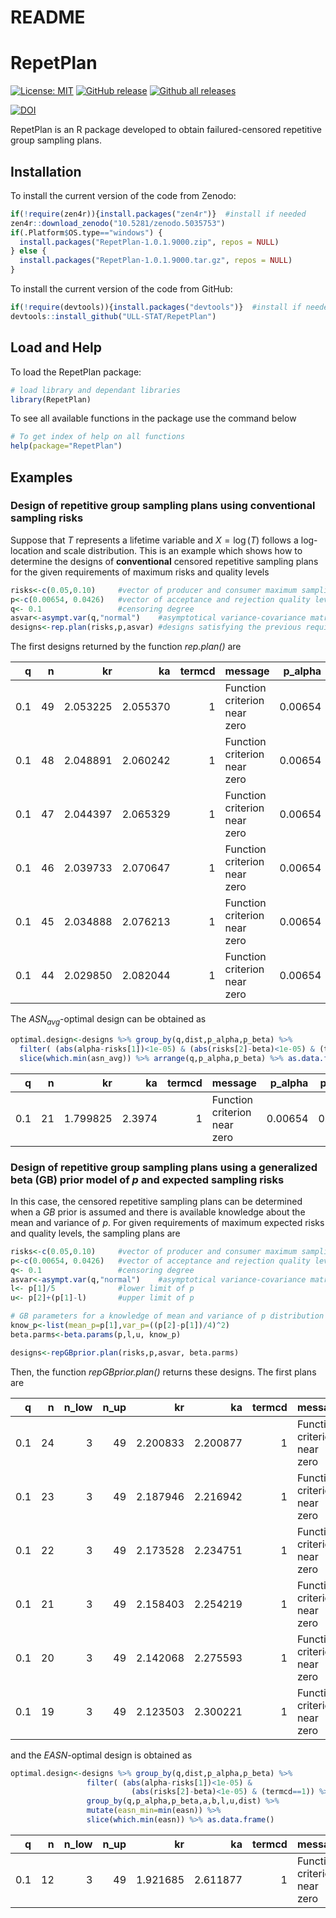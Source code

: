 README
================

<!-- README.md is generated from README.Rmd. Please edit that file --->

# RepetPlan

<!-- badges: start -->

[![License:
MIT](https://img.shields.io/badge/license-MIT-blue.svg)](https://cran.r-project.org/web/licenses/MIT)
[![GitHub
release](https://img.shields.io/github/release/ULL-STAT/RepetPlan.svg)](https://gitHub.com/ULL-STAT/RepetPlan/releases/)
[![Github all
releases](https://img.shields.io/github/downloads/ULL-STAT/RepetPlan/total.svg)](https://gitHub.com/ULL-STAT/RepetPlan/releases/)

[![DOI](https://zenodo.org/badge/DOI/10.5281/zenodo.5035780.svg)](https://doi.org/10.5281/zenodo.5035780)
<!-- badges: end -->

RepetPlan is an R package developed to obtain failured-censored repetitive group sampling plans.


## Installation

To install the current version of the code from Zenodo:
``` r
if(!require(zen4r)){install.packages("zen4r")}  #install if needed
zen4r::download_zenodo("10.5281/zenodo.5035753")
if(.Platform$OS.type=="windows") {
  install.packages("RepetPlan-1.0.1.9000.zip", repos = NULL) 
} else {
  install.packages("RepetPlan-1.0.1.9000.tar.gz", repos = NULL)
}
```

To install the current version of the code from GitHub:

``` r
if(!require(devtools)){install.packages("devtools")}  #install if needed
devtools::install_github("ULL-STAT/RepetPlan")
```

## Load and Help

To load the RepetPlan package:

``` r
# load library and dependant libraries 
library(RepetPlan)
```

To see all available functions in the package use the command below

``` r
# To get index of help on all functions
help(package="RepetPlan")
```

## Examples

### Design of repetitive group sampling plans using conventional sampling risks

Suppose that *T* represents a lifetime variable and *X* = log (*T*)
follows a log-location and scale distribution. This is an example which
shows how to determine the designs of **conventional** censored
repetitive sampling plans for the given requirements of maximum risks
and quality levels

``` r
risks<-c(0.05,0.10)     #vector of producer and consumer maximum sampling risks
p<-c(0.00654, 0.0426)   #vector of acceptance and rejection quality levels
q<- 0.1                 #censoring degree
asvar<-asympt.var(q,"normal")    #asymptotical variance-covariance matrix of MLE estimators of location and scale paramters
designs<-rep.plan(risks,p,asvar) #designs satisfying the previous requirements
```

The first designs returned by the function *rep.plan()* are
<table class="table table-striped table-hover table-condensed" style="margin-left: auto; margin-right: auto;">
<thead>
<tr>
<th style="text-align:right;">
q
</th>
<th style="text-align:right;">
n
</th>
<th style="text-align:right;">
kr
</th>
<th style="text-align:right;">
ka
</th>
<th style="text-align:right;">
termcd
</th>
<th style="text-align:left;">
message
</th>
<th style="text-align:right;">
p_alpha
</th>
<th style="text-align:right;">
p_beta
</th>
<th style="text-align:left;">
dist
</th>
<th style="text-align:right;">
alpha
</th>
<th style="text-align:right;">
beta
</th>
<th style="text-align:right;">
asn_alpha
</th>
<th style="text-align:right;">
asn_beta
</th>
<th style="text-align:right;">
asn_avg
</th>
<th style="text-align:right;">
p_asn_max
</th>
<th style="text-align:right;">
asn_max
</th>
</tr>
</thead>
<tbody>
<tr>
<td style="text-align:right;">
0.1
</td>
<td style="text-align:right;">
49
</td>
<td style="text-align:right;">
2.053225
</td>
<td style="text-align:right;">
2.055370
</td>
<td style="text-align:right;">
1
</td>
<td style="text-align:left;">
Function criterion near zero
</td>
<td style="text-align:right;">
0.00654
</td>
<td style="text-align:right;">
0.0426
</td>
<td style="text-align:left;">
normal
</td>
<td style="text-align:right;">
0.05
</td>
<td style="text-align:right;">
0.1
</td>
<td style="text-align:right;">
49.04823
</td>
<td style="text-align:right;">
49.06290
</td>
<td style="text-align:right;">
49.05557
</td>
<td style="text-align:right;">
0.0188643
</td>
<td style="text-align:right;">
49.16223
</td>
</tr>
<tr>
<td style="text-align:right;">
0.1
</td>
<td style="text-align:right;">
48
</td>
<td style="text-align:right;">
2.048891
</td>
<td style="text-align:right;">
2.060242
</td>
<td style="text-align:right;">
1
</td>
<td style="text-align:left;">
Function criterion near zero
</td>
<td style="text-align:right;">
0.00654
</td>
<td style="text-align:right;">
0.0426
</td>
<td style="text-align:left;">
normal
</td>
<td style="text-align:right;">
0.05
</td>
<td style="text-align:right;">
0.1
</td>
<td style="text-align:right;">
48.25590
</td>
<td style="text-align:right;">
48.32952
</td>
<td style="text-align:right;">
48.29271
</td>
<td style="text-align:right;">
0.0188293
</td>
<td style="text-align:right;">
48.84398
</td>
</tr>
<tr>
<td style="text-align:right;">
0.1
</td>
<td style="text-align:right;">
47
</td>
<td style="text-align:right;">
2.044397
</td>
<td style="text-align:right;">
2.065329
</td>
<td style="text-align:right;">
1
</td>
<td style="text-align:left;">
Function criterion near zero
</td>
<td style="text-align:right;">
0.00654
</td>
<td style="text-align:right;">
0.0426
</td>
<td style="text-align:left;">
normal
</td>
<td style="text-align:right;">
0.05
</td>
<td style="text-align:right;">
0.1
</td>
<td style="text-align:right;">
47.47311
</td>
<td style="text-align:right;">
47.60146
</td>
<td style="text-align:right;">
47.53728
</td>
<td style="text-align:right;">
0.0187927
</td>
<td style="text-align:right;">
48.52982
</td>
</tr>
<tr>
<td style="text-align:right;">
0.1
</td>
<td style="text-align:right;">
46
</td>
<td style="text-align:right;">
2.039733
</td>
<td style="text-align:right;">
2.070647
</td>
<td style="text-align:right;">
1
</td>
<td style="text-align:left;">
Function criterion near zero
</td>
<td style="text-align:right;">
0.00654
</td>
<td style="text-align:right;">
0.0426
</td>
<td style="text-align:left;">
normal
</td>
<td style="text-align:right;">
0.05
</td>
<td style="text-align:right;">
0.1
</td>
<td style="text-align:right;">
46.70045
</td>
<td style="text-align:right;">
46.87892
</td>
<td style="text-align:right;">
46.78969
</td>
<td style="text-align:right;">
0.0187547
</td>
<td style="text-align:right;">
48.22016
</td>
</tr>
<tr>
<td style="text-align:right;">
0.1
</td>
<td style="text-align:right;">
45
</td>
<td style="text-align:right;">
2.034888
</td>
<td style="text-align:right;">
2.076213
</td>
<td style="text-align:right;">
1
</td>
<td style="text-align:left;">
Function criterion near zero
</td>
<td style="text-align:right;">
0.00654
</td>
<td style="text-align:right;">
0.0426
</td>
<td style="text-align:left;">
normal
</td>
<td style="text-align:right;">
0.05
</td>
<td style="text-align:right;">
0.1
</td>
<td style="text-align:right;">
45.93857
</td>
<td style="text-align:right;">
46.16215
</td>
<td style="text-align:right;">
46.05036
</td>
<td style="text-align:right;">
0.0187151
</td>
<td style="text-align:right;">
47.91550
</td>
</tr>
<tr>
<td style="text-align:right;">
0.1
</td>
<td style="text-align:right;">
44
</td>
<td style="text-align:right;">
2.029850
</td>
<td style="text-align:right;">
2.082044
</td>
<td style="text-align:right;">
1
</td>
<td style="text-align:left;">
Function criterion near zero
</td>
<td style="text-align:right;">
0.00654
</td>
<td style="text-align:right;">
0.0426
</td>
<td style="text-align:left;">
normal
</td>
<td style="text-align:right;">
0.05
</td>
<td style="text-align:right;">
0.1
</td>
<td style="text-align:right;">
45.18813
</td>
<td style="text-align:right;">
45.45141
</td>
<td style="text-align:right;">
45.31977
</td>
<td style="text-align:right;">
0.0186738
</td>
<td style="text-align:right;">
47.61636
</td>
</tr>
</tbody>
</table>

The *ASN*<sub>*avg*</sub>-optimal design can be obtained as

``` r
optimal.design<-designs %>% group_by(q,dist,p_alpha,p_beta) %>%
  filter( (abs(alpha-risks[1])<1e-05) & (abs(risks[2]-beta)<1e-05) & (termcd==1)) %>%
  slice(which.min(asn_avg)) %>% arrange(q,p_alpha,p_beta) %>% as.data.frame()
```

<table class="table table-striped table-hover table-condensed" style="margin-left: auto; margin-right: auto;">
<thead>
<tr>
<th style="text-align:right;">
q
</th>
<th style="text-align:right;">
n
</th>
<th style="text-align:right;">
kr
</th>
<th style="text-align:right;">
ka
</th>
<th style="text-align:right;">
termcd
</th>
<th style="text-align:left;">
message
</th>
<th style="text-align:right;">
p_alpha
</th>
<th style="text-align:right;">
p_beta
</th>
<th style="text-align:left;">
dist
</th>
<th style="text-align:right;">
alpha
</th>
<th style="text-align:right;">
beta
</th>
<th style="text-align:right;">
asn_alpha
</th>
<th style="text-align:right;">
asn_beta
</th>
<th style="text-align:right;">
asn_avg
</th>
<th style="text-align:right;">
p_asn_max
</th>
<th style="text-align:right;">
asn_max
</th>
</tr>
</thead>
<tbody>
<tr>
<td style="text-align:right;">
0.1
</td>
<td style="text-align:right;">
21
</td>
<td style="text-align:right;">
1.799825
</td>
<td style="text-align:right;">
2.3974
</td>
<td style="text-align:right;">
1
</td>
<td style="text-align:left;">
Function criterion near zero
</td>
<td style="text-align:right;">
0.00654
</td>
<td style="text-align:right;">
0.0426
</td>
<td style="text-align:left;">
normal
</td>
<td style="text-align:right;">
0.05
</td>
<td style="text-align:right;">
0.1000001
</td>
<td style="text-align:right;">
34.71139
</td>
<td style="text-align:right;">
32.27409
</td>
<td style="text-align:right;">
33.49274
</td>
<td style="text-align:right;">
0.0168694
</td>
<td style="text-align:right;">
46.02262
</td>
</tr>
</tbody>
</table>

### Design of repetitive group sampling plans using a generalized beta (GB) prior model of *p* and expected sampling risks

In this case, the censored repetitive sampling plans can be determined
when a *GB* prior is assumed and there is available knowledge about the mean
and variance of *p*. For given requirements of maximum expected risks
and quality levels, the sampling plans are

``` r
risks<-c(0.05,0.10)     #vector of producer and consumer maximum sampling risks
p<-c(0.00654, 0.0426)   #vector of acceptance and rejection quality levels
q<- 0.1                 #censoring degree
asvar<-asympt.var(q,"normal")    #asymptotical variance-covariance matrix of MLE estimators of location and scale paramters
l<- p[1]/5              #lower limit of p
u<- p[2]+(p[1]-l)       #upper limit of p

# GB parameters for a knowledge of mean and variance of p distribution
know_p<-list(mean_p=p[1],var_p=((p[2]-p[1])/4)^2)
beta.parms<-beta.params(p,l,u, know_p)

designs<-repGBprior.plan(risks,p,asvar, beta.parms)
```

Then, the function *repGBprior.plan()* returns these designs. The first
plans are
<table class="table table-striped table-hover table-condensed" style="margin-left: auto; margin-right: auto;">
<thead>
<tr>
<th style="text-align:right;">
q
</th>
<th style="text-align:right;">
n
</th>
<th style="text-align:right;">
n_low
</th>
<th style="text-align:right;">
n_up
</th>
<th style="text-align:right;">
kr
</th>
<th style="text-align:right;">
ka
</th>
<th style="text-align:right;">
termcd
</th>
<th style="text-align:left;">
message
</th>
<th style="text-align:right;">
p_alpha
</th>
<th style="text-align:right;">
p_beta
</th>
<th style="text-align:right;">
a
</th>
<th style="text-align:right;">
b
</th>
<th style="text-align:right;">
l
</th>
<th style="text-align:right;">
u
</th>
<th style="text-align:right;">
mean_p
</th>
<th style="text-align:right;">
var_p
</th>
<th style="text-align:left;">
dist
</th>
<th style="text-align:right;">
alpha
</th>
<th style="text-align:right;">
beta
</th>
<th style="text-align:right;">
asn_alpha
</th>
<th style="text-align:right;">
asn_beta
</th>
<th style="text-align:right;">
asn_avg
</th>
<th style="text-align:right;">
easn
</th>
<th style="text-align:right;">
p_asn_max
</th>
<th style="text-align:right;">
asn_max
</th>
</tr>
</thead>
<tbody>
<tr>
<td style="text-align:right;">
0.1
</td>
<td style="text-align:right;">
24
</td>
<td style="text-align:right;">
3
</td>
<td style="text-align:right;">
49
</td>
<td style="text-align:right;">
2.200833
</td>
<td style="text-align:right;">
2.200877
</td>
<td style="text-align:right;">
1
</td>
<td style="text-align:left;">
Function criterion near zero
</td>
<td style="text-align:right;">
0.00654
</td>
<td style="text-align:right;">
0.0426
</td>
<td style="text-align:right;">
0.1862234
</td>
<td style="text-align:right;">
1.469713
</td>
<td style="text-align:right;">
0.001308
</td>
<td style="text-align:right;">
0.047832
</td>
<td style="text-align:right;">
0.00654
</td>
<td style="text-align:right;">
8.13e-05
</td>
<td style="text-align:left;">
normal
</td>
<td style="text-align:right;">
0.0500619
</td>
<td style="text-align:right;">
0.1000161
</td>
<td style="text-align:right;">
24.00090
</td>
<td style="text-align:right;">
24.00042
</td>
<td style="text-align:right;">
24.00066
</td>
<td style="text-align:right;">
24.00039
</td>
<td style="text-align:right;">
0.0121556
</td>
<td style="text-align:right;">
24.00107
</td>
</tr>
<tr>
<td style="text-align:right;">
0.1
</td>
<td style="text-align:right;">
23
</td>
<td style="text-align:right;">
3
</td>
<td style="text-align:right;">
49
</td>
<td style="text-align:right;">
2.187946
</td>
<td style="text-align:right;">
2.216942
</td>
<td style="text-align:right;">
1
</td>
<td style="text-align:left;">
Function criterion near zero
</td>
<td style="text-align:right;">
0.00654
</td>
<td style="text-align:right;">
0.0426
</td>
<td style="text-align:right;">
0.1862234
</td>
<td style="text-align:right;">
1.469713
</td>
<td style="text-align:right;">
0.001308
</td>
<td style="text-align:right;">
0.047832
</td>
<td style="text-align:right;">
0.00654
</td>
<td style="text-align:right;">
8.13e-05
</td>
<td style="text-align:left;">
normal
</td>
<td style="text-align:right;">
0.0500908
</td>
<td style="text-align:right;">
0.1000238
</td>
<td style="text-align:right;">
23.58511
</td>
<td style="text-align:right;">
23.27324
</td>
<td style="text-align:right;">
23.42917
</td>
<td style="text-align:right;">
23.30382
</td>
<td style="text-align:right;">
0.0120410
</td>
<td style="text-align:right;">
23.69109
</td>
</tr>
<tr>
<td style="text-align:right;">
0.1
</td>
<td style="text-align:right;">
22
</td>
<td style="text-align:right;">
3
</td>
<td style="text-align:right;">
49
</td>
<td style="text-align:right;">
2.173528
</td>
<td style="text-align:right;">
2.234751
</td>
<td style="text-align:right;">
1
</td>
<td style="text-align:left;">
Function criterion near zero
</td>
<td style="text-align:right;">
0.00654
</td>
<td style="text-align:right;">
0.0426
</td>
<td style="text-align:right;">
0.1862234
</td>
<td style="text-align:right;">
1.469713
</td>
<td style="text-align:right;">
0.001308
</td>
<td style="text-align:right;">
0.047832
</td>
<td style="text-align:right;">
0.00654
</td>
<td style="text-align:right;">
8.13e-05
</td>
<td style="text-align:left;">
normal
</td>
<td style="text-align:right;">
0.0500003
</td>
<td style="text-align:right;">
0.1000001
</td>
<td style="text-align:right;">
23.20269
</td>
<td style="text-align:right;">
22.56201
</td>
<td style="text-align:right;">
22.88235
</td>
<td style="text-align:right;">
22.63308
</td>
<td style="text-align:right;">
0.0119251
</td>
<td style="text-align:right;">
23.40886
</td>
</tr>
<tr>
<td style="text-align:right;">
0.1
</td>
<td style="text-align:right;">
21
</td>
<td style="text-align:right;">
3
</td>
<td style="text-align:right;">
49
</td>
<td style="text-align:right;">
2.158403
</td>
<td style="text-align:right;">
2.254219
</td>
<td style="text-align:right;">
1
</td>
<td style="text-align:left;">
Function criterion near zero
</td>
<td style="text-align:right;">
0.00654
</td>
<td style="text-align:right;">
0.0426
</td>
<td style="text-align:right;">
0.1862234
</td>
<td style="text-align:right;">
1.469713
</td>
<td style="text-align:right;">
0.001308
</td>
<td style="text-align:right;">
0.047832
</td>
<td style="text-align:right;">
0.00654
</td>
<td style="text-align:right;">
8.13e-05
</td>
<td style="text-align:left;">
normal
</td>
<td style="text-align:right;">
0.0500319
</td>
<td style="text-align:right;">
0.1000146
</td>
<td style="text-align:right;">
22.82986
</td>
<td style="text-align:right;">
21.85480
</td>
<td style="text-align:right;">
22.34233
</td>
<td style="text-align:right;">
21.97611
</td>
<td style="text-align:right;">
0.0118011
</td>
<td style="text-align:right;">
23.12469
</td>
</tr>
<tr>
<td style="text-align:right;">
0.1
</td>
<td style="text-align:right;">
20
</td>
<td style="text-align:right;">
3
</td>
<td style="text-align:right;">
49
</td>
<td style="text-align:right;">
2.142068
</td>
<td style="text-align:right;">
2.275593
</td>
<td style="text-align:right;">
1
</td>
<td style="text-align:left;">
Function criterion near zero
</td>
<td style="text-align:right;">
0.00654
</td>
<td style="text-align:right;">
0.0426
</td>
<td style="text-align:right;">
0.1862234
</td>
<td style="text-align:right;">
1.469713
</td>
<td style="text-align:right;">
0.001308
</td>
<td style="text-align:right;">
0.047832
</td>
<td style="text-align:right;">
0.00654
</td>
<td style="text-align:right;">
8.13e-05
</td>
<td style="text-align:left;">
normal
</td>
<td style="text-align:right;">
0.0500924
</td>
<td style="text-align:right;">
0.1000943
</td>
<td style="text-align:right;">
22.47555
</td>
<td style="text-align:right;">
21.15569
</td>
<td style="text-align:right;">
21.81562
</td>
<td style="text-align:right;">
21.34039
</td>
<td style="text-align:right;">
0.0116246
</td>
<td style="text-align:right;">
22.84847
</td>
</tr>
<tr>
<td style="text-align:right;">
0.1
</td>
<td style="text-align:right;">
19
</td>
<td style="text-align:right;">
3
</td>
<td style="text-align:right;">
49
</td>
<td style="text-align:right;">
2.123503
</td>
<td style="text-align:right;">
2.300221
</td>
<td style="text-align:right;">
1
</td>
<td style="text-align:left;">
Function criterion near zero
</td>
<td style="text-align:right;">
0.00654
</td>
<td style="text-align:right;">
0.0426
</td>
<td style="text-align:right;">
0.1862234
</td>
<td style="text-align:right;">
1.469713
</td>
<td style="text-align:right;">
0.001308
</td>
<td style="text-align:right;">
0.047832
</td>
<td style="text-align:right;">
0.00654
</td>
<td style="text-align:right;">
8.13e-05
</td>
<td style="text-align:left;">
normal
</td>
<td style="text-align:right;">
0.0500073
</td>
<td style="text-align:right;">
0.1000022
</td>
<td style="text-align:right;">
22.18107
</td>
<td style="text-align:right;">
20.48217
</td>
<td style="text-align:right;">
21.33162
</td>
<td style="text-align:right;">
20.74946
</td>
<td style="text-align:right;">
0.0114847
</td>
<td style="text-align:right;">
22.62697
</td>
</tr>
</tbody>
</table>

and the *EASN*-optimal design is obtained as

``` r
optimal.design<-designs %>% group_by(q,dist,p_alpha,p_beta) %>%
                 filter( (abs(alpha-risks[1])<1e-05) & 
                           (abs(risks[2]-beta)<1e-05) & (termcd==1)) %>%
                 group_by(q,p_alpha,p_beta,a,b,l,u,dist) %>%
                 mutate(easn_min=min(easn)) %>%
                 slice(which.min(easn)) %>% as.data.frame()
```

<table class="table table-striped table-hover table-condensed" style="margin-left: auto; margin-right: auto;">
<thead>
<tr>
<th style="text-align:right;">
q
</th>
<th style="text-align:right;">
n
</th>
<th style="text-align:right;">
n_low
</th>
<th style="text-align:right;">
n_up
</th>
<th style="text-align:right;">
kr
</th>
<th style="text-align:right;">
ka
</th>
<th style="text-align:right;">
termcd
</th>
<th style="text-align:left;">
message
</th>
<th style="text-align:right;">
p_alpha
</th>
<th style="text-align:right;">
p_beta
</th>
<th style="text-align:right;">
a
</th>
<th style="text-align:right;">
b
</th>
<th style="text-align:right;">
l
</th>
<th style="text-align:right;">
u
</th>
<th style="text-align:right;">
mean_p
</th>
<th style="text-align:right;">
var_p
</th>
<th style="text-align:left;">
dist
</th>
<th style="text-align:right;">
alpha
</th>
<th style="text-align:right;">
beta
</th>
<th style="text-align:right;">
asn_alpha
</th>
<th style="text-align:right;">
asn_beta
</th>
<th style="text-align:right;">
asn_avg
</th>
<th style="text-align:right;">
easn
</th>
<th style="text-align:right;">
p_asn_max
</th>
<th style="text-align:right;">
asn_max
</th>
<th style="text-align:right;">
easn_min
</th>
</tr>
</thead>
<tbody>
<tr>
<td style="text-align:right;">
0.1
</td>
<td style="text-align:right;">
12
</td>
<td style="text-align:right;">
3
</td>
<td style="text-align:right;">
49
</td>
<td style="text-align:right;">
1.921685
</td>
<td style="text-align:right;">
2.611877
</td>
<td style="text-align:right;">
1
</td>
<td style="text-align:left;">
Function criterion near zero
</td>
<td style="text-align:right;">
0.00654
</td>
<td style="text-align:right;">
0.0426
</td>
<td style="text-align:right;">
0.1862234
</td>
<td style="text-align:right;">
1.469713
</td>
<td style="text-align:right;">
0.001308
</td>
<td style="text-align:right;">
0.047832
</td>
<td style="text-align:right;">
0.00654
</td>
<td style="text-align:right;">
8.13e-05
</td>
<td style="text-align:left;">
normal
</td>
<td style="text-align:right;">
0.05
</td>
<td style="text-align:right;">
0.1000001
</td>
<td style="text-align:right;">
21.7853
</td>
<td style="text-align:right;">
16.33357
</td>
<td style="text-align:right;">
19.05943
</td>
<td style="text-align:right;">
18.15345
</td>
<td style="text-align:right;">
0.0099061
</td>
<td style="text-align:right;">
22.38735
</td>
<td style="text-align:right;">
18.15345
</td>
</tr>
</tbody>
</table>
